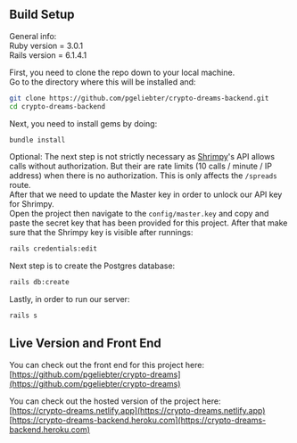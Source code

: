 

## Build Setup

General info:  
Ruby version = 3.0.1  
Rails version = 6.1.4.1

First, you need to clone the repo down to your local machine.  
Go to the directory where this will be installed and:
```bash
git clone https://github.com/pgeliebter/crypto-dreams-backend.git
cd crypto-dreams-backend
```


Next, you need to install gems by doing:
```bash
bundle install
```


Optional: The next step is not strictly necessary as [Shrimpy](https://developers.shrimpy.io/docs/#introduction)'s API allows calls without authorization. But their are rate limits (10 calls / minute / IP address) when there is no authorization. This is only affects the `/spreads` route.    
After that we need to update the Master key in order to unlock our API key for Shrimpy.  
Open the project then navigate to the `config/master.key` and copy and paste the secret key that has been provided for this project.   After that make sure that the Shrimpy key is visible after runnings:
```bash
rails credentials:edit
```


Next step is to create the Postgres database:
```bash
rails db:create
```


Lastly, in order to run our server:
```bash
rails s
```


## Live Version and Front End

You can check out the front end for this project here:  
[https://github.com/pgeliebter/crypto-dreams](https://github.com/pgeliebter/crypto-dreams)

  
You can check out the hosted version of the project here:  
[https://crypto-dreams.netlify.app](https://crypto-dreams.netlify.app)  
[https://crypto-dreams-backend.heroku.com](https://crypto-dreams-backend.heroku.com)